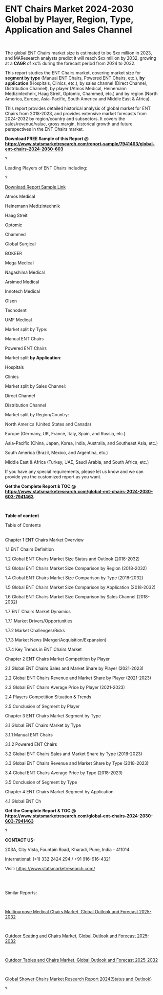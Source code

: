 <h1>ENT Chairs Market 2024-2030 Global by Player, Region, Type, Application and Sales Channel</h1><br/><p>The global ENT Chairs market size is estimated to be $xx million in 2023, and MAResearch analysts predict it will reach $xx million by 2032, growing at a <strong>CAGR</strong> of xx% during the forecast period from 2024 to 2032.</p>
 
 
 
 <p>This report studies the ENT Chairs market, covering market size for <strong>segment by type</strong> (Manual ENT Chairs, Powered ENT Chairs, etc.), <strong>by application</strong> (Hospitals, Clinics, etc.), by sales channel (Direct Channel, Distribution Channel), by player (Atmos Medical, Heinemann Medizintechnik, Haag Streit, Optomic, Chammed, etc.) and by region (North America, Europe, Asia-Pacific, South America and Middle East & Africa).</p>
 
 
 
 <p>This report provides detailed historical analysis of global market for ENT Chairs from 2018-2023, and provides extensive market forecasts from 2024-2032 by region/country and subsectors. It covers the sales/revenue/value, gross margin, historical growth and future perspectives in the ENT Chairs market.</p>
 
 
 
 <div><b>Download FREE Sample of this Report @ <a href="https://www.statsmarketresearch.com/download-free-sample/7941463/global-ent-chairs-2024-2030-603">https://www.statsmarketresearch.com/report-sample/7941463/global-ent-chairs-2024-2030-603</a></b></div>
 
 
 
 <p>? </p>
 
 
 
 <p>Leading Players of ENT Chairs including:</p>
 
 
 
 <p>? </p>
 
 
 
 <p><a href="https://www.statsmarketresearch.com/download-free-sample/7941463/global-ent-chairs-2024-2030-603">Download Report Sample Link</a></p>
 
 
 
 <p>Atmos Medical</p>
 
 
 
 <p>Heinemann Medizintechnik</p>
 
 
 
 <p>Haag Streit</p>
 
 
 
 <p>Optomic</p>
 
 
 
 <p>Chammed</p>
 
 
 
 <p>Global Surgical</p>
 
 
 
 <p>BOKEER</p>
 
 
 
 <p>Mega Medical</p>
 
 
 
 <p>Nagashima Medical</p>
 
 
 
 <p>Arsimed Medical</p>
 
 
 
 <p>Innotech Medical</p>
 
 
 
 <p>Olsen</p>
 
 
 
 <p>Tecnodent</p>
 
 
 
 <p>UMF Medical</p>
 
 
 
 <p>Market split by Type:</p>
 
 
 
 <p>Manual ENT Chairs</p>
 
 
 
 <p>Powered ENT Chairs</p>
 
 
 
 <p>Market split <strong>by Application</strong>:</p>
 
 
 
 <p>Hospitals</p>
 
 
 
 <p>Clinics</p>
 
 
 
 <p>Market split by Sales Channel:</p>
 
 
 
 <p>Direct Channel</p>
 
 
 
 <p>Distribution Channel</p>
 
 
 
 <p>Market split by Region/Country:</p>
 
 
 
 <p>North America (United States and Canada)</p>
 
 
 
 <p>Europe (Germany, UK, France, Italy, Spain, and Russia, etc.)</p>
 
 
 
 <p>Asia-Pacific (China, Japan, Korea, India, Australia, and Southeast Asia, etc.)</p>
 
 
 
 <p>South America (Brazil, Mexico, and Argentina, etc.)</p>
 
 
 
 <p>Middle East & Africa (Turkey, UAE, Saudi Arabia, and South Africa, etc.)</p>
 
 
 
 <p>If you have any special requirements, please let us know and we can provide you the customized report as you want.</p>
 
 
 
 <div><b>Get the Complete Report & TOC @ <a href="https://www.statsmarketresearch.com/global-ent-chairs-2024-2030-603-7941463">https://www.statsmarketresearch.com/global-ent-chairs-2024-2030-603-7941463</a></b></div>
 
 
 
 <p><br />
 
 <b>Table of content</b></p>
 
 
 
 <p>Table of Contents<br />
 
 <br />
 
 Chapter 1 ENT Chairs Market Overview<br />
 
 1.1 ENT Chairs Definition<br />
 
 1.2 Global ENT Chairs Market Size Status and Outlook (2018-2032)<br />
 
 1.3 Global ENT Chairs Market Size Comparison by Region (2018-2032)<br />
 
 1.4 Global ENT Chairs Market Size Comparison by Type (2018-2032)<br />
 
 1.5 Global ENT Chairs Market Size Comparison by Application (2018-2032)<br />
 
 1.6 Global ENT Chairs Market Size Comparison by Sales Channel (2018-2032)<br />
 
 1.7 ENT Chairs Market Dynamics<br />
 
 1.7.1 Market Drivers/Opportunities<br />
 
 1.7.2 Market Challenges/Risks<br />
 
 1.7.3 Market News (Merger/Acquisition/Expansion)<br />
 
 1.7.4 Key Trends in ENT Chairs Market<br />
 
 Chapter 2 ENT Chairs Market Competition by Player<br />
 
 2.1 Global ENT Chairs Sales and Market Share by Player (2021-2023)<br />
 
 2.2 Global ENT Chairs Revenue and Market Share by Player (2021-2023)<br />
 
 2.3 Global ENT Chairs Average Price by Player (2021-2023)<br />
 
 2.4 Players Competition Situation & Trends<br />
 
 2.5 Conclusion of Segment by Player<br />
 
 Chapter 3 ENT Chairs Market Segment by Type<br />
 
 3.1 Global ENT Chairs Market by Type<br />
 
 3.1.1 Manual ENT Chairs<br />
 
 3.1.2 Powered ENT Chairs<br />
 
 3.2 Global ENT Chairs Sales and Market Share by Type (2018-2023)<br />
 
 3.3 Global ENT Chairs Revenue and Market Share by Type (2018-2023)<br />
 
 3.4 Global ENT Chairs Average Price by Type (2018-2023)<br />
 
 3.5 Conclusion of Segment by Type<br />
 
 Chapter 4 ENT Chairs Market Segment by Application<br />
 
 4.1 Global ENT Ch</p>
 
 
 
 <div><b>Get the Complete Report & TOC @ <a href="https://www.statsmarketresearch.com/global-ent-chairs-2024-2030-603-7941463">https://www.statsmarketresearch.com/global-ent-chairs-2024-2030-603-7941463</a></b></div>
 
 
 
 <p>? </p>
 
 
 
 <p><b>CONTACT US:</b><br />
 
 203A, City Vista, Fountain Road, Kharadi, Pune, India - 411014<br />
 
 International: (+1) 332 2424 294 / +91 916-916-4321<br />
 
 Visit: <a href="https://www.statsmarketresearch.com/">https://www.statsmarketresearch.com/</a><br />
 
 <br />
 
 <br />
 
 Similar Reports:<br />
 
 <br />
 
 <a href="https://www.statsmarketresearch.com/global-multipurpose-medical-chairs-forecast-2025-2032-747-8028521">Multipurpose Medical Chairs Market, Global Outlook and Forecast 2025-2032</a><br />
 
 <br />
 
 <a href="https://www.statsmarketresearch.com/global-outdoor-seating-chairs-forecast-2025-2032-435-8025871">Outdoor Seating and Chairs Market, Global Outlook and Forecast 2025-2032</a><br />
 
 <br />
 
 <a href="https://www.statsmarketresearch.com/global-outdoor-tables-chairs-forecast-2025-2032-93-8025863">Outdoor Tables and Chairs Market, Global Outlook and Forecast 2025-2032</a><br />
 
 <br />
 
 <a href="https://www.statsmarketresearch.com/global-shower-chairs-2024-901-8020733">Global Shower Chairs Market Research Report 2024(Status and Outlook)</a><br />
 
 ? </p>